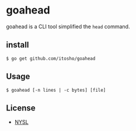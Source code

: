 # goahead
goahead is a CLI tool simplified the `head` command.

## install
```
$ go get github.com/itosho/goahead
```

## Usage
```
$ goahead [-n lines | -c bytes] [file]
```

## License
- [NYSL](http://www.kmonos.net/nysl/)
